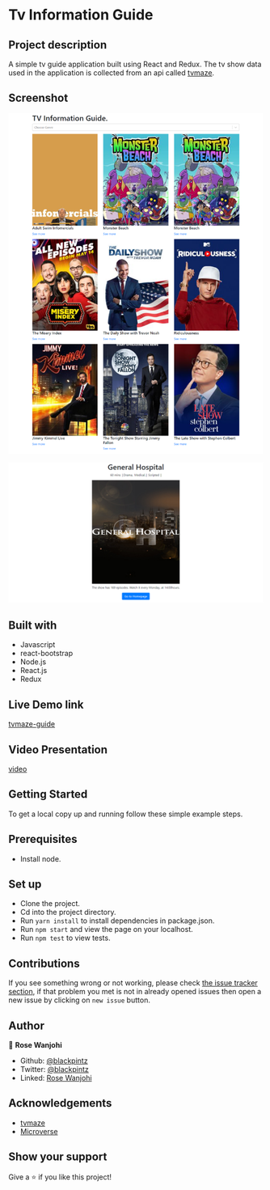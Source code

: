 # Tv Information Guide

## Project description
A simple tv guide application built using React and Redux. The tv show data used in the application is collected from an api called [tvmaze](http://api.tvmaze.com/schedule?country=US&date=2020-12-01).

## Screenshot
![Homepage](./public/list-page.png)

![Itempage](./public/details-page.png)

## Built with
- Javascript
- react-bootstrap
- Node.js
- React.js
- Redux

## Live Demo link
[tvmaze-guide](https://tvmaze-guide.herokuapp.com/)


## Video Presentation

[video](https://youtu.be/OmsM9D5c7Mc)

## Getting Started

To get a local copy up and running follow these simple example steps.

## Prerequisites

- Install node.

## Set up

- Clone the project.
- Cd into the project directory.
- Run ```yarn install``` to install dependencies in package.json.
- Run ```npm start``` and view the page on your localhost.
- Run ```npm test``` to view tests.


## Contributions

 If you see something wrong or not working, please check [the issue tracker section](https://github.com/blackpintz/Tv-shows/issues), if that problem you met is not in already opened issues then open a new issue by clicking on `new issue` button.

## Author

👤 **Rose Wanjohi**
- Github: [@blackpintz](https://github.com/blackpintz)
- Twitter: [@blackpintz](https://twitter.com/blackpintz)
- Linked: [Rose Wanjohi](https://www.linkedin.com/in/rosewanjohi/)

## Acknowledgements

- [tvmaze](https://www.tvmaze.com/)
- [Microverse](https://www.microverse.org/)

## Show your support

Give a ⭐️ if you like this project!
